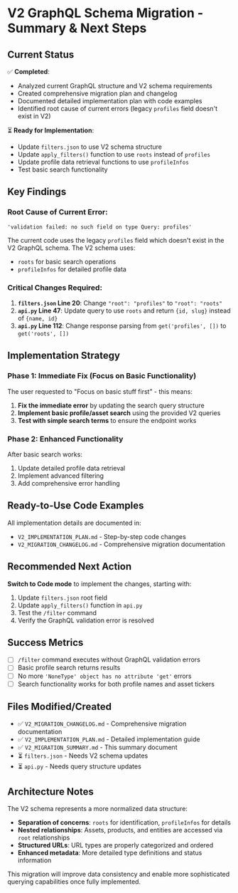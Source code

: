 # V2 GraphQL Schema Migration - Summary & Next Steps

## Current Status

✅ **Completed**:
- Analyzed current GraphQL structure and V2 schema requirements
- Created comprehensive migration plan and changelog
- Documented detailed implementation plan with code examples
- Identified root cause of current errors (legacy `profiles` field doesn't exist in V2)

⏳ **Ready for Implementation**:
- Update `filters.json` to use V2 schema structure
- Update `apply_filters()` function to use `roots` instead of `profiles`
- Update profile data retrieval functions to use `profileInfos`
- Test basic search functionality

## Key Findings

### Root Cause of Current Error:
```
'validation failed: no such field on type Query: profiles'
```

The current code uses the legacy `profiles` field which doesn't exist in the V2 GraphQL schema. The V2 schema uses:
- `roots` for basic search operations
- `profileInfos` for detailed profile data

### Critical Changes Required:

1. **`filters.json` Line 20**: Change `"root": "profiles"` to `"root": "roots"`
2. **`api.py` Line 47**: Update query to use `roots` and return `{id, slug}` instead of `{name, id}`
3. **`api.py` Line 112**: Change response parsing from `get('profiles', [])` to `get('roots', [])`

## Implementation Strategy

### Phase 1: Immediate Fix (Focus on Basic Functionality)
The user requested to "Focus on basic stuff first" - this means:

1. **Fix the immediate error** by updating the search query structure
2. **Implement basic profile/asset search** using the provided V2 queries
3. **Test with simple search terms** to ensure the endpoint works

### Phase 2: Enhanced Functionality
After basic search works:
1. Update detailed profile data retrieval
2. Implement advanced filtering
3. Add comprehensive error handling

## Ready-to-Use Code Examples

All implementation details are documented in:
- `V2_IMPLEMENTATION_PLAN.md` - Step-by-step code changes
- `V2_MIGRATION_CHANGELOG.md` - Comprehensive migration documentation

## Recommended Next Action

**Switch to Code mode** to implement the changes, starting with:

1. Update `filters.json` root field
2. Update `apply_filters()` function in `api.py`
3. Test the `/filter` command
4. Verify the GraphQL validation error is resolved

## Success Metrics

- [ ] `/filter` command executes without GraphQL validation errors
- [ ] Basic profile search returns results
- [ ] No more `'NoneType' object has no attribute 'get'` errors
- [ ] Search functionality works for both profile names and asset tickers

## Files Modified/Created

- ✅ `V2_MIGRATION_CHANGELOG.md` - Comprehensive migration documentation
- ✅ `V2_IMPLEMENTATION_PLAN.md` - Detailed implementation guide
- ✅ `V2_MIGRATION_SUMMARY.md` - This summary document
- ⏳ `filters.json` - Needs V2 schema updates
- ⏳ `api.py` - Needs query structure updates

## Architecture Notes

The V2 schema represents a more normalized data structure:
- **Separation of concerns**: `roots` for identification, `profileInfos` for details
- **Nested relationships**: Assets, products, and entities are accessed via `root` relationships
- **Structured URLs**: URL types are properly categorized and ordered
- **Enhanced metadata**: More detailed type definitions and status information

This migration will improve data consistency and enable more sophisticated querying capabilities once fully implemented.